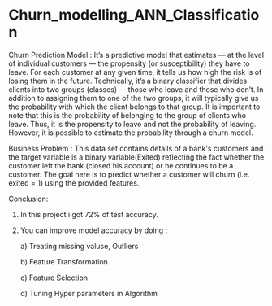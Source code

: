 # Churn_modelling_ANN_Classification

Churn Prediction Model :  It’s a predictive model that estimates — at the level of individual customers — the propensity (or susceptibility) they have to leave. For each customer at any given time, it tells us how high the risk is of losing them in the future.  Technically, it’s a binary classifier that divides clients into two groups (classes) — those who leave and those who don’t. In addition to assigning them to one of the two groups, it will typically give us the probability with which the client belongs to that group.  It is important to note that this is the probability of belonging to the group of clients who leave. Thus, it is the propensity to leave and not the probability of leaving. However, it is possible to estimate the probability through a churn model.  

Business Problem :  This data set contains details of a bank's customers and the target variable is a binary variable(Exited) reflecting the fact whether the customer left the bank (closed his account) or he continues to be a customer. The goal here is to predict whether a customer will churn (i.e. exited = 1) using the provided features.


Conclusion:
1. In this project i got 72% of test accuracy.

2. You can improve model accuracy by doing : 

     a) Treating missing valuse, Outliers
     
     b) Feature Transformation
     
     c) Feature Selection
     
     d) Tuning Hyper parameters in Algorithm
